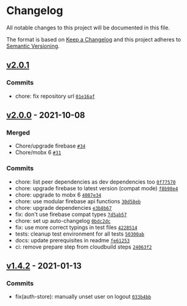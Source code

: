# Changelog

All notable changes to this project will be documented in this file.

The format is based on [Keep a Changelog](https://keepachangelog.com/en/1.0.0/)
and this project adheres to [Semantic Versioning](https://semver.org/spec/v2.0.0.html).

## [v2.0.1](https://github.com/thdk/firestorable/compare/v2.0.0...v2.0.1)

### Commits

- chore: fix repository url [`01e16af`](https://github.com/thdk/firestorable/commit/01e16af242b50ca2452875d281b37ae6293f49e2)

## [v2.0.0](https://github.com/thdk/firestorable/compare/v1.4.2...v2.0.0) - 2021-10-08

### Merged

- Chore/upgrade firebase [`#34`](https://github.com/thdk/firestorable/pull/34)
- Chore/mobx 6 [`#31`](https://github.com/thdk/firestorable/pull/31)

### Commits

- chore: list peer dependencies as dev dependencies too [`0f77570`](https://github.com/thdk/firestorable/commit/0f77570a485681e62440764f9ee9d17c80252594)
- chore: upgrade firebase to latest version (compat mode) [`f8b98e4`](https://github.com/thdk/firestorable/commit/f8b98e4179a687694af941310acb94cfdb82fff7)
- chore: upgrade to mobx 6 [`4087e34`](https://github.com/thdk/firestorable/commit/4087e3495cbeaabd008149934ae62c2780ccf1e5)
- chore: use modular firebase api functions [`30d58eb`](https://github.com/thdk/firestorable/commit/30d58eb3466396e01f77aeb995029cc37f01b8bc)
- chore: upgrade dependencies [`e3b8b67`](https://github.com/thdk/firestorable/commit/e3b8b67587ecc44e926c4468e635e757d39b058c)
- fix: don't use firebase compat types [`7d5ab57`](https://github.com/thdk/firestorable/commit/7d5ab5747355ee806d5d8838a04d98f3590b6956)
- chore: set up auto-changelog [`0bdc2dc`](https://github.com/thdk/firestorable/commit/0bdc2dca8bd41388a6572795fe13eaad3c264300)
- fix: use more correct typings in test files [`4228514`](https://github.com/thdk/firestorable/commit/422851436490c4606f28551db818e8ab6a472181)
- tests: cleanup test environment for all tests [`50300ab`](https://github.com/thdk/firestorable/commit/50300ab6237561e71c806b6634f5c291252ed33a)
- docs: update prerequisites in readme [`fe61253`](https://github.com/thdk/firestorable/commit/fe61253f9cb5777b79033ed0115916582382eb10)
- ci: remove prepare step from cloudbuild steps [`24063f2`](https://github.com/thdk/firestorable/commit/24063f21daf60e21e89cf23d5f869d33a7651fe8)

## [v1.4.2](https://github.com/thdk/firestorable/compare/v1.4.1...v1.4.2) - 2021-01-13

### Commits

- fix(auth-store): manually unset user on logout [`033b4bb`](https://github.com/thdk/firestorable/commit/033b4bbed33d9638b8d814df7d8eb865370e39cc)
